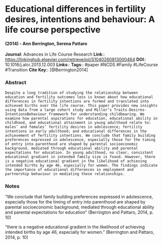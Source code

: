 # Educational differences in fertility desires, intentions and behaviour: A life course perspective
#### (2014) - Ann Berrington, Serena Pattaro
**Journal**: Advances in Life Course Research
**Link**:: https://linkinghub.elsevier.com/retrieve/pii/S1040260813000464
**DOI**:: 10.1016/j.alcr.2013.12.003
**Links**:: 
**Tags**:: #paper #NCDS #Family #LifeCourse #Transition 
**Cite Key**:: [@Berrington2014]

### Abstract

```
Despite a long tradition of studying the relationship between education and fertility outcomes less is known about how educational differences in fertility intentions are formed and translated into achieved births over the life course. This paper provides new insights using data from a large cohort study and Miller’s Traits-Desires-IntentionsBehaviour framework for understanding childbearing. We examine how parental aspirations for education, educational ability in childhood, and educational attainment in young adulthood relate to: males’ and females’ fertility desires in adolescence; fertility intentions in early adulthood; and educational differences in the achievement of fertility intentions. We conclude that family building preferences expressed in adolescence, especially those for the timing of entry into parenthood are shaped by parental socioeconomic background, mediated through educational ability and parental expectations for education. In young adulthood, no clear, consistent educational gradient in intended family size is found. However, there is a negative educational gradient in the likelihood of achieving intended births by age 46, especially for women. The findings indicate the importance of educational differences in employment and partnership behaviour in mediating these relationships.
```

### Notes

“We conclude that family building preferences expressed in adolescence, especially those for the timing of entry into parenthood are shaped by parental socioeconomic background, mediated through educational ability and parental expectations for education” (Berrington and Pattaro, 2014, p. 10)

“there is a negative educational gradient in the likelihood of achieving intended births by age 46, especially for women.” (Berrington and Pattaro, 2014, p. 10)